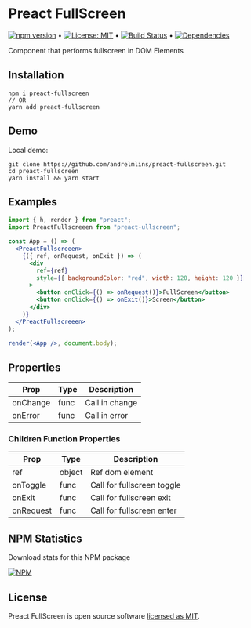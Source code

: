 # Preact FullScreen

[![npm version](https://badge.fury.io/js/preact-fullscreen.svg)](https://www.npmjs.com/package/preact-fullscreen) &bull; [![License: MIT](https://img.shields.io/badge/License-MIT-yellow.svg)](https://github.com/andrelmlins/preact-fullscreen/blob/master/LICENSE) &bull; [![Build Status](https://travis-ci.com/andrelmlins/preact-fullscreen.svg?branch=master)](https://travis-ci.com/andrelmlins/preact-fullscreen) &bull; [![Dependencies](https://david-dm.org/andrelmlins/preact-fullscreen.svg)](https://david-dm.org/andrelmlins/preact-fullscreen)

Component that performs fullscreen in DOM Elements

## Installation

```
npm i preact-fullscreen
// OR
yarn add preact-fullscreen
```

## Demo

Local demo:

```
git clone https://github.com/andrelmlins/preact-fullscreen.git
cd preact-fullscreen
yarn install && yarn start
```

## Examples

```jsx
import { h, render } from "preact";
import PreactFullscreeen from "preact-ullscreen";

const App = () => (
  <PreactFullscreeen>
    {({ ref, onRequest, onExit }) => (
      <div
        ref={ref}
        style={{ backgroundColor: "red", width: 120, height: 120 }}
      >
        <button onClick={() => onRequest()}>FullScreen</button>
        <button onClick={() => onExit()}>Screen</button>
      </div>
    )}
  </PreactFullscreeen>
);

render(<App />, document.body);
```

## Properties

| Prop     | Type | Description    |
| -------- | ---- | -------------- |
| onChange | func | Call in change |
| onError  | func | Call in error  |

### Children Function Properties

| Prop      | Type   | Description                |
| --------- | ------ | -------------------------- |
| ref       | object | Ref dom element            |
| onToggle  | func   | Call for fullscreen toggle |
| onExit    | func   | Call for fullscreen exit   |
| onRequest | func   | Call for fullscreen enter  |

## NPM Statistics

Download stats for this NPM package

[![NPM](https://nodei.co/npm/preact-fullscreen.png)](https://nodei.co/npm/preact-fullscreen/)

## License

Preact FullScreen is open source software [licensed as MIT](https://github.com/andrelmlins/preact-fullscreen/blob/master/LICENSE).
